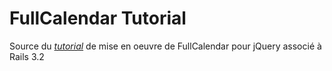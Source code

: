 # FullCalendar Tutorial
Source du [*tutorial*](http://www.corgumolax.fr/2012/12/fullcalendar-et-ruby-on-rails/) de mise en oeuvre de FullCalendar pour jQuery associé à Rails 3.2
